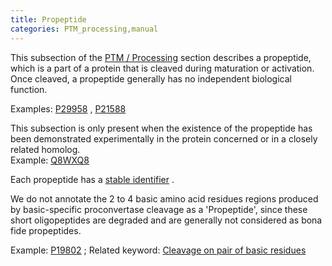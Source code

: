 ```yaml
---
title: Propeptide
categories: PTM_processing,manual
---
```


This subsection of the [PTM / Processing](http://www.uniprot.org/help/ptm%5Fprocessing%5Fsection) section describes a propeptide, which is a part of a protein that is cleaved during maturation or activation. Once cleaved, a propeptide generally has no independent biological function.

Examples: [P29958](http://www.uniprot.org/uniprotkb/P29958#ptm%5Fprocessing) , [P21588](http://www.uniprot.org/uniprotkb/P21588#ptm%5Fprocessing)

This subsection is only present when the existence of the propeptide has been demonstrated experimentally in the protein concerned or in a closely related homolog.  
Example: [Q8WXQ8](http://www.uniprot.org/uniprotkb/Q8WXQ8#ptm%5Fprocessing)

Each propeptide has a [stable identifier](http://www.uniprot.org/help/sequence%5Fannotation#annotation%5Fid) .

We do not annotate the 2 to 4 basic amino acid residues regions produced by basic-specific proconvertase cleavage as a 'Propeptide', since these short oligopeptides are degraded and are generally not considered as bona fide propeptides.

Example: [P19802](http://www.uniprot.org/uniprotkb/P19802#ptm%5Fprocessing) ; Related keyword: [Cleavage on pair of basic residues](http://www.uniprot.org/keywords/165)
